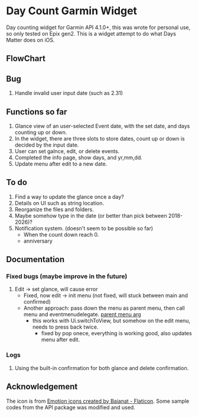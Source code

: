 # Day Count Garmin Widget
Day counting widget for Garmin API 4.1.0+, this was wrote for personal use, so only tested on Epix gen2. This is a widget attempt to do what Days Matter does on iOS. 

## FlowChart

## Bug
1.  Handle invalid user input date (such as 2.31)

## Functions so far
1.  Glance view of an user-selected Event date, with the set date, and days counting up or down.
2.  In the widget, there are three slots to store dates, count up or down is decided by the input date.
3.  User can set galnce, edit, or delete events.
4.  Completed the info page, show days, and yr,mm,dd.
5.  Update menu after edit to a new date.

## To do
1.  Find a way to update the glance once a day?
2.  Details on UI such as string location.
3.  Reorganize the files and folders.
4.  Maybe somehow type in the date (or better than pick between 2018-2026)?
5.  Notification system. (doesn't seem to be possible so far)
    - When the count down reach 0.
    - anniversary 

## Documentation
### Fixed bugs (maybe improve in the future)
1.  Edit -> set glance, will cause error
    - Fixed, now edit -> init menu (not fixed, will stuck between main and confirmed)
    - Another approach: pass down the menu as parent menu, then call menu and eventmenudelegate. [parent menu arg](https://forums.garmin.com/developer/connect-iq/f/discussion/256922/after-poping-current-view-how-to-refresh-the-view-at-top-of-view-stack)
      - this works with Ui.switchToView, but somehow on the edit menu, needs to press back twice.
        - fixed by pop onece, everything is working good, also updates menu after edit.

### Logs
1.  Using the built-in confirmation for both glance and delete confirmation.

## Acknowledgement 
The icon is from <a href="https://www.flaticon.com/free-icons/emotion" title="emotion icons">Emotion icons created by Baianat - Flaticon</a>.
Some sample codes from the API package was modified and used.
